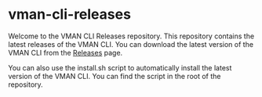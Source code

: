 # vman-cli-releases

Welcome to the VMAN CLI Releases repository. This repository contains the latest releases of the VMAN CLI. You can download the latest version of the VMAN CLI from the [Releases](https://github.com/vman-io/vman-cli-releases/releases) page.

You can also use the install.sh script to automatically install the latest version of the VMAN CLI. You can find the script in the root of the repository.